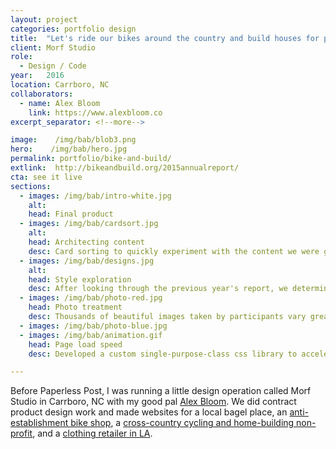 ```yaml
---
layout: project
categories: portfolio design
title:  "Let's ride our bikes around the country and build houses for people that need them."
client: Morf Studio
role:
  - Design / Code
year:   2016
location: Carrboro, NC
collaborators:
  - name: Alex Bloom
    link: https://www.alexbloom.co
excerpt_separator: <!--more-->

image:    /img/bab/blob3.png
hero:    /img/bab/hero.jpg
permalink: portfolio/bike-and-build/
extlink:  http://bikeandbuild.org/2015annualreport/
cta: see it live
sections:
  - images: /img/bab/intro-white.jpg
    alt:
    head: Final product
  - images: /img/bab/cardsort.jpg
    alt:  
    head: Architecting content
    desc: Card sorting to quickly experiment with the content we were given. This allowed us to discover a storyline that wasn't obvious at first glance. Fancy paper for the cards is key.
  - images: /img/bab/designs.jpg
    alt:
    head: Style exploration
    desc: After looking through the previous year's report, we determined to create a unified visual experience with a bold and patriotic color palette, a clean layout system, and illustrative graphics.
  - images: /img/bab/photo-red.jpg
    head: Photo treatment
    desc: Thousands of beautiful images taken by participants vary greatly in style. Duotones drove the aesthetic and visual language; syncing with the typography.
  - images: /img/bab/photo-blue.jpg
  - images: /img/bab/animation.gif
    head: Page load speed
    desc: Developed a custom single-purpose-class css library to accelerate our prototyping workflow.

---
```


Before Paperless Post, I was running a little design operation called Morf Studio in Carrboro, NC with my good pal [Alex Bloom](https://alexbloom.co/). We did contract product design work and made websites for a local bagel place, an [anti-establishment bike shop](http://backalleybikes.net/), a [cross-country cycling and home-building non-profit](https://bikeandbuild.org/2015annualreport/index.html), and a [clothing retailer in LA](https://shop-midland.com/).

<!--more-->
